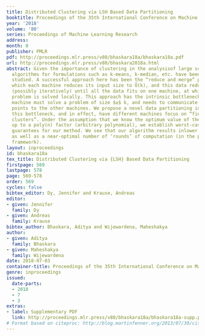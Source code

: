 ```yaml
---
title: Distributed Clustering via LSH Based Data Partitioning
booktitle: Proceedings of the 35th International Conference on Machine Learning
year: '2018'
volume: '80'
series: Proceedings of Machine Learning Research
address: 
month: 0
publisher: PMLR
pdf: http://proceedings.mlr.press/v80/bhaskara18a/bhaskara18a.pdf
url: http://proceedings.mlr.press/v80/bhaskara2018a.html
abstract: Given the importance of clustering in the analysisof large scale data, distributed
  algorithms for formulations such as k-means, k-median, etc. have been extensively
  studied. A successful approach here has been the “reduce and merge” paradigm, in
  which each machine reduces its input size to Õ(k), and this data reduction continues
  (possibly iteratively) until all the data fits on one machine, at which point the
  problem is solved locally. This approach has the intrinsic bottleneck that each
  machine must solve a problem of size $≥$ k, and needs to communicate at least $Ω$(k)
  points to the other machines. We propose a novel data partitioning idea to overcome
  this bottleneck, and in effect, have different machines focus on “findingdifferent
  clusters”. Under the assumption that we know the optimum value of the objective
  up to a poly(n) factor (arbitrary polynomial), we establish worst-case approximation
  guarantees for our method. We see that our algorithm results inlower communication
  as well as a near-optimal number of ‘rounds’ of computation (in the popular MapReduce
  framework).
layout: inproceedings
id: bhaskara18a
tex_title: Distributed Clustering via {LSH} Based Data Partitioning
firstpage: 569
lastpage: 578
page: 569-578
order: 569
cycles: false
bibtex_editor: Dy, Jennifer and Krause, Andreas
editor:
- given: Jennifer
  family: Dy
- given: Andreas
  family: Krause
bibtex_author: Bhaskara, Aditya and Wijewardena, Maheshakya
author:
- given: Aditya
  family: Bhaskara
- given: Maheshakya
  family: Wijewardena
date: 2018-07-03
container-title: Proceedings of the 35th International Conference on Machine Learning
genre: inproceedings
issued:
  date-parts:
  - 2018
  - 7
  - 3
extras:
- label: Supplementary PDF
  link: http://proceedings.mlr.press/v80/bhaskara18a/bhaskara18a-supp.pdf
# Format based on citeproc: http://blog.martinfenner.org/2013/07/30/citeproc-yaml-for-bibliographies/
---
```

